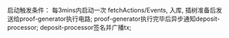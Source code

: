 启动触发条件：
  每3mins内启动一次 fetchActions/Events, 入库, 插树准备后发送给proof-generator执行电路;
  proof-generator执行完毕后异步通知deposit-processor;
  deposit-processor签名并广播tx;
  
